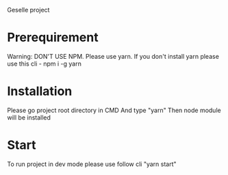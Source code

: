Geselle project

# Prerequirement
Warning: DON'T USE NPM. Please use yarn.
If you don't install yarn please use this cli - npm i -g yarn

# Installation
Please go project root directory in CMD
And type "yarn"
Then node module will be installed

# Start
To run project in dev mode please use follow cli
    "yarn start"